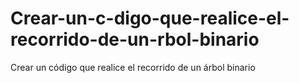 # Crear-un-c-digo-que-realice-el-recorrido-de-un-rbol-binario
Crear un código que realice el recorrido de un árbol binario
